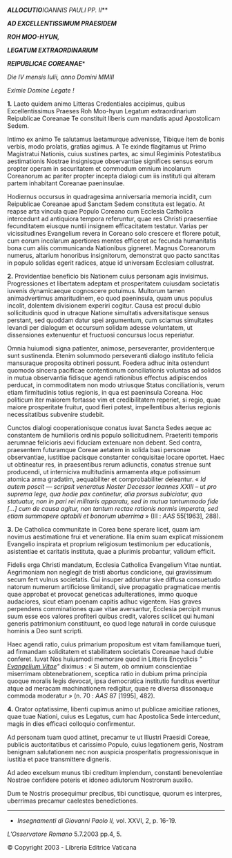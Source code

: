 ***ALLOCUTIO**IOANNIS PAULI PP. II***

***AD EXCELLENTISSIMUM PRAESIDEM***

***ROH MOO-HYUN,***

***LEGATUM EXTRAORDINARIUM***

***REIPUBLICAE COREANAE****

*Die IV mensis Iulii, anno Domini MMIII*

*Eximie Domine Legate !*

**1.** Laeto quidem animo Litteras Credentiales accipimus, quibus Excellentissimus Praeses Roh Moo-hyun Legatum extraordinarium Reipublicae Coreanae Te constituit liberis cum mandatis apud Apostolicam Sedem.

Intimo ex animo Te salutamus laetamurque advenisse, Tibique item de bonis verbis, modo prolatis, gratias agimus. A Te exinde flagitamus ut Primo Magistratui Nationis, cuius sustines partes, ac simul Regiminis Potestatibus aestimationis Nostrae insignisque observantiae significes sensus eorum propter operam in securitatem et commodum omnium incolarum Coreanorum ac pariter propter incepta dialogi cum iis instituti qui alteram partem inhabitant Coreanae paeninsulae.

Hodiernus occursus in quadragesima anniversaria memoria incidit, cum Reipublicae Coreanae apud Sanctam Sedem constituta est legatio. At reapse arta vincula quae Populo Coreano cum Ecclesia Catholica intercedunt ad antiquiora tempora referuntur, quae res Christi praesentiae fecunditatem eiusque nuntii insignem efficacitatem testatur. Varias per vicissitudines Evangelium revera in Coreano solo crescere et florere potuit, cum eorum incolarum apertiores mentes efficeret ac fecunda humanitatis bona cum aliis communicanda Nationibus gigneret. Magnus Coreanorum numerus, altarium honoribus insignitorum, demonstrat quo pacto sanctitas in populo solidas egerit radices, atque id universam Ecclesiam collustrat.

**2.** Providentiae beneficio bis Nationem cuius personam agis invisimus. Progressiones et libertatem adeptam et prosperitatem cuiusdam societatis iuvenis dynamicaeque cognoscere potuimus. Multorum tamen animadvertimus amaritudinem, eo quod paeninsula, quam unus populus incolit, dolentem divisionem experiri cogitur. Causa est procul dubio sollicitudinis quod in utraque Natione simultatis adversitatisque sensus perstant, sed quoddam datur spei argumentum, cum sciamus simultates levandi per dialogum et occursum solidam adesse voluntatem, ut dissensiones extenuentur et fructuosi concursus locus reperiatur.

Omnia huiumodi signa patienter, animose, perseveranter, providenterque sunt sustinenda. Etenim solummodo perseveranti dialogo instituto felicia mansuraque proposita obtineri possunt. Foedera adhuc inita ostendunt quomodo sincera pacificae contentionum conciliationis voluntas ad solidos in mutua observantia fidisque agendi rationibus effectus adipiscendos perducat, in commoditatem non modo utriusque Status conciliationis, verum etiam firmitudinis totius regionis, in qua est paeninsula Coreana. Hoc politicum iter maiorem fortasse vim et credibilitatem reperiet, si regio, quae maiore prosperitate fruitur, quod fieri potest, impellentibus alterius regionis necessitatibus subvenire studebit.

Cunctos dialogi cooperationisque conatus iuvat Sancta Sedes aeque ac constantem de humilioris ordinis populo sollicitudinem. Praeteriti temporis aerumnae felicioris aevi fiduciam extenuare non debent. Sed contra, praesentem futuramque Coreae aetatem in solida basi personae observantiae, iustitiae pacisque constanter conquisitae locare oportet. Haec ut obtineatur res, in praesentibus rerum adiunctis, conatus strenue sunt producendi, ut interniciva multitudinis armamenta atque potissimum atomica arma gradatim, aequabiliter et comprobabiliter deleantur. « *Id autem poscit — scripsit veneratus Noster Decessor Ioannes XXIII – ut pro suprema lege, qua hodie pax continetur, alia prorsus subiciatur, qua statuatur, non in pari rei militaris apparatu, sed in mutua tantummodo fide […] cum de causa agitur, non tantum rectae rationis normis imperata, sed etiam summopere optabili et bonorum uberrima* » (III : *AAS* 55[1963], 288).

**3.** De Catholica communitate in Corea bene sperare licet, quam iam novimus aestimatione frui et veneratione. Illa enim suam explicat missionem Evangelio inspirata et proprium religiosum testimonium per educationis, asistentiae et caritatis instituta, quae a plurimis probantur, validum efficit.

Fidelis erga Christi mandatum, Ecclesia Catholica Evangelium Vitae nuntiat. Aegrimoniam non neglegit de tristi abortus condicione, qui gravissimum secum fert vulnus societatis. Cui insuper adduntur sive diffusa consuetudo natorum numerum artificiose limitandi, sive propagatio pragmaticae mentis quae approbat et provocat geneticas adulterationes, immo quoque audaciores, sicut etiam poenam capitis adhuc vigentem. Has graves perpendens comminationes quae vitae aversantur, Ecclesia percipit munus suum esse eos valores profiteri quibus credit, valores scilicet qui humani generis patrimonium constituunt, eo quod lege naturali in corde cuiusque hominis a Deo sunt scripti.

Haec agendi ratio, cuius primarium propositum est vitam familiamque tueri, ad firmandam soliditatem et stabilitatem societatis Coreanae haud dubie conferet. Iuvat Nos huiusmodi memorare quod in Litteris Encyclicis *" [Evangelium Vitae](http://www.vatican.va/holy_father/john_paul_ii/encyclicals/documents/hf_jp-ii_enc_25031995_evangelium-vitae_lt.html)"* diximus : *«* Si autem, ob omnium conscientiae miserrimam obtenebrationem, sceptica ratio in dubium prima principia quoque moralis legis devocat, ipsa democratica institutio funditus evertitur atque ad meracam machinationem redigitur, quae re diversa dissonaque commoda moderatur *»* (n. 70 : *AAS* 87 [1995], 482).

**4.** Orator optatissime, libenti cupimus animo ut publicae amicitiae rationes, quae tuae Nationi, cuius es Legatus, cum hac Apostolica Sede intercedunt, magis in dies efficaci colloquio confirmentur.

Ad personam tuam quod attinet, precamur te ut Illustri Praesidi Coreae, publicis auctoritatibus et carissimo Populo, cuius legationem geris, Nostram benignam salutationem nec non auspicia prosperitatis progressionisque in iustitia et pace transmittere digneris.

Ad adeo excelsum munus tibi creditum implendum, constanti benevolentiae Nostrae confidere poteris et idoneo adiutorum Nostrorum auxilio.

Dum te Nostris prosequimur precibus, tibi cunctisque, quorum es interpres, uberrimas precamur caelestes benedictiones.

* * *

* *Insegnamenti di Giovanni Paolo II,* vol. XXVI, 2, p. 16-19.

*L'Osservatore Romano* 5.7.2003 pp.4, 5.

© Copyright 2003 - Libreria Editrice Vaticana
